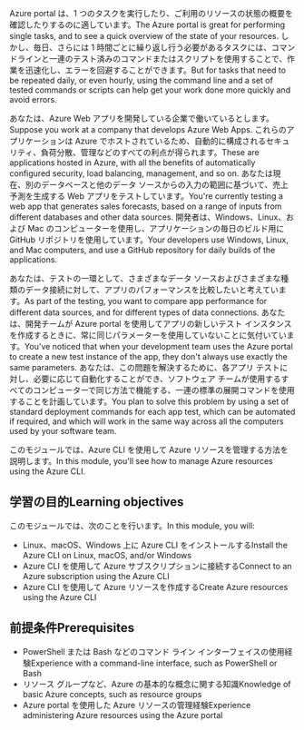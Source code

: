 <span data-ttu-id="5e8e2-101">Azure portal は、1 つのタスクを実行したり、ご利用のリソースの状態の概要を確認したりするのに適しています。</span><span class="sxs-lookup"><span data-stu-id="5e8e2-101">The Azure portal is great for performing single tasks, and to see a quick overview of the state of your resources.</span></span> <span data-ttu-id="5e8e2-102">しかし、毎日、さらには 1 時間ごとに繰り返し行う必要があるタスクには、コマンドラインと一連のテスト済みのコマンドまたはスクリプトを使用することで、作業を迅速化し、エラーを回避することができます。</span><span class="sxs-lookup"><span data-stu-id="5e8e2-102">But for tasks that need to be repeated daily, or even hourly, using the command line and a set of tested commands or scripts can help get your work done more quickly and avoid errors.</span></span>

<span data-ttu-id="5e8e2-103">あなたは、Azure Web アプリを開発している企業で働いているとします。</span><span class="sxs-lookup"><span data-stu-id="5e8e2-103">Suppose you work at a company that develops Azure Web Apps.</span></span> <span data-ttu-id="5e8e2-104">これらのアプリケーションは Azure でホストされているため、自動的に構成されるセキュリティ、負荷分散、管理などのすべての利点が得られます。</span><span class="sxs-lookup"><span data-stu-id="5e8e2-104">These are applications hosted in Azure, with all the benefits of automatically configured security, load balancing, management, and so on.</span></span> <span data-ttu-id="5e8e2-105">あなたは現在、別のデータベースと他のデータ ソースからの入力の範囲に基づいて、売上予測を生成する Web アプリをテストしています。</span><span class="sxs-lookup"><span data-stu-id="5e8e2-105">You're currently testing a web app that generates sales forecasts, based on a range of inputs from different databases and other data sources.</span></span> <span data-ttu-id="5e8e2-106">開発者は、Windows、Linux、および Mac のコンピューターを使用し、アプリケーションの毎日のビルド用に GitHub リポジトリを使用しています。</span><span class="sxs-lookup"><span data-stu-id="5e8e2-106">Your developers use Windows, Linux, and Mac computers, and use a GitHub repository for daily builds of the applications.</span></span>

<span data-ttu-id="5e8e2-107">あなたは、テストの一環として、さまざまなデータ ソースおよびさまざまな種類のデータ接続に対して、アプリのパフォーマンスを比較したいと考えています。</span><span class="sxs-lookup"><span data-stu-id="5e8e2-107">As part of the testing, you want to compare app performance for different data sources, and for different types of data connections.</span></span> <span data-ttu-id="5e8e2-108">あなたは、開発チームが Azure portal を使用してアプリの新しいテスト インスタンスを作成するときに、常に同じパラメーターを使用していないことに気付いています。</span><span class="sxs-lookup"><span data-stu-id="5e8e2-108">You've noticed that when your development team uses the Azure portal to create a new test instance of the app, they don't always use exactly the same parameters.</span></span> <span data-ttu-id="5e8e2-109">あなたは、この問題を解決するために、各アプリ テストに対し、必要に応じて自動化することができ、ソフトウェア チームが使用するすべてのコンピューターで同じ方法で機能する、一連の標準の展開コマンドを使用することを計画しています。</span><span class="sxs-lookup"><span data-stu-id="5e8e2-109">You plan to solve this problem by using a set of standard deployment commands for each app test, which can be automated if required, and which will work in the same way across all the computers used by your software team.</span></span>

<span data-ttu-id="5e8e2-110">このモジュールでは、Azure CLI を使用して Azure リソースを管理する方法を説明します。</span><span class="sxs-lookup"><span data-stu-id="5e8e2-110">In this module, you'll see how to manage Azure resources using the Azure CLI.</span></span>

## <a name="learning-objectives"></a><span data-ttu-id="5e8e2-111">学習の目的</span><span class="sxs-lookup"><span data-stu-id="5e8e2-111">Learning objectives</span></span>

<span data-ttu-id="5e8e2-112">このモジュールでは、次のことを行います。</span><span class="sxs-lookup"><span data-stu-id="5e8e2-112">In this module, you will:</span></span>

- <span data-ttu-id="5e8e2-113">Linux、macOS、Windows 上に Azure CLI をインストールする</span><span class="sxs-lookup"><span data-stu-id="5e8e2-113">Install the Azure CLI on Linux, macOS, and/or Windows</span></span>
- <span data-ttu-id="5e8e2-114">Azure CLI を使用して Azure サブスクリプションに接続する</span><span class="sxs-lookup"><span data-stu-id="5e8e2-114">Connect to an Azure subscription using the Azure CLI</span></span>
- <span data-ttu-id="5e8e2-115">Azure CLI を使用して Azure リソースを作成する</span><span class="sxs-lookup"><span data-stu-id="5e8e2-115">Create Azure resources using the Azure CLI</span></span>

## <a name="prerequisites"></a><span data-ttu-id="5e8e2-116">前提条件</span><span class="sxs-lookup"><span data-stu-id="5e8e2-116">Prerequisites</span></span>

- <span data-ttu-id="5e8e2-117">PowerShell または Bash などのコマンド ライン インターフェイスの使用経験</span><span class="sxs-lookup"><span data-stu-id="5e8e2-117">Experience with a command-line interface, such as PowerShell or Bash</span></span>
- <span data-ttu-id="5e8e2-118">リソース グループなど、Azure の基本的な概念に関する知識</span><span class="sxs-lookup"><span data-stu-id="5e8e2-118">Knowledge of basic Azure concepts, such as resource groups</span></span>
- <span data-ttu-id="5e8e2-119">Azure portal を使用した Azure リソースの管理経験</span><span class="sxs-lookup"><span data-stu-id="5e8e2-119">Experience administering Azure resources using the Azure portal</span></span>